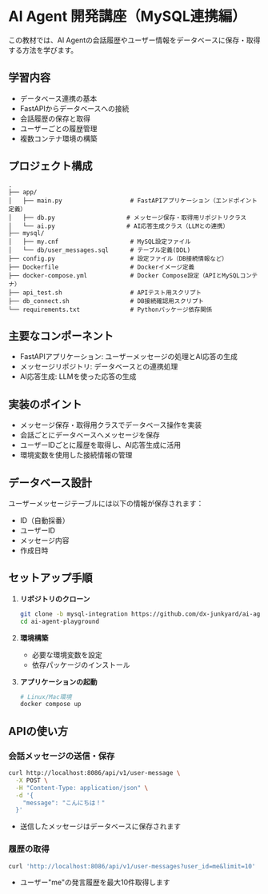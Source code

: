 # AI Agent 開発講座（MySQL連携編）

この教材では、AI Agentの会話履歴やユーザー情報をデータベースに保存・取得する方法を学びます。

## 学習内容

- データベース連携の基本
- FastAPIからデータベースへの接続
- 会話履歴の保存と取得
- ユーザーごとの履歴管理
- 複数コンテナ環境の構築

## プロジェクト構成

```
.
├── app/
│   ├── main.py                   # FastAPIアプリケーション（エンドポイント定義）
│   ├── db.py                    # メッセージ保存・取得用リポジトリクラス
│   └── ai.py                    # AI応答生成クラス（LLMとの連携）
├── mysql/
│   ├── my.cnf                    # MySQL設定ファイル
│   └── db/user_messages.sql      # テーブル定義(DDL)
├── config.py                     # 設定ファイル（DB接続情報など）
├── Dockerfile                    # Dockerイメージ定義
├── docker-compose.yml            # Docker Compose設定（APIとMySQLコンテナ）
├── api_test.sh                   # APIテスト用スクリプト
├── db_connect.sh                 # DB接続確認用スクリプト
└── requirements.txt              # Pythonパッケージ依存関係
```

## 主要なコンポーネント

- FastAPIアプリケーション: ユーザーメッセージの処理とAI応答の生成
- メッセージリポジトリ: データベースとの連携処理
- AI応答生成: LLMを使った応答の生成

## 実装のポイント

- メッセージ保存・取得用クラスでデータベース操作を実装
- 会話ごとにデータベースへメッセージを保存
- ユーザーIDごとに履歴を取得し、AI応答生成に活用
- 環境変数を使用した接続情報の管理

## データベース設計

ユーザーメッセージテーブルには以下の情報が保存されます：
- ID（自動採番）
- ユーザーID
- メッセージ内容
- 作成日時

## セットアップ手順

1. **リポジトリのクローン**
    ```bash
    git clone -b mysql-integration https://github.com/dx-junkyard/ai-agent-playground.git
    cd ai-agent-playground
    ```

2. **環境構築**
    - 必要な環境変数を設定
    - 依存パッケージのインストール

3. **アプリケーションの起動**
    ```bash
    # Linux/Mac環境
    docker compose up
    ```

## APIの使い方

### 会話メッセージの送信・保存

```bash
curl http://localhost:8086/api/v1/user-message \
  -X POST \
  -H "Content-Type: application/json" \
  -d '{
    "message": "こんにちは！"
  }'
```
- 送信したメッセージはデータベースに保存されます

### 履歴の取得

```bash
curl 'http://localhost:8086/api/v1/user-messages?user_id=me&limit=10'
```
- ユーザー"me"の発言履歴を最大10件取得します
